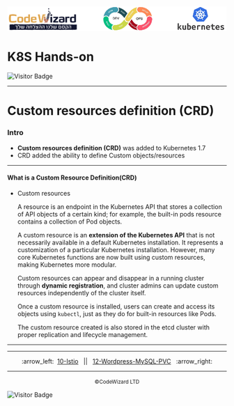 ![](../../resources/k8s-logos.png)

# K8S Hands-on
![Visitor Badge](https://visitor-badge.laobi.icu/badge?page_id=nirgeier)

---
# Custom resources definition (CRD)

### Intro
- **Custom resources definition (CRD)** was added to  Kubernetes 1.7
- CRD added the ability to define Custom objects/resources 

---
#### What is a Custom Resource Definition(CRD)
- Custom resources

    A resource is an endpoint in the Kubernetes API that stores a collection of API objects of a certain kind; for example, the built-in pods resource contains a collection of Pod objects.

    A custom resource is an **extension of the Kubernetes API** that is not necessarily available in a default Kubernetes installation. It represents a customization of a particular Kubernetes installation. However, many core Kubernetes functions are now built using custom resources, making Kubernetes more modular.

    Custom resources can appear and disappear in a running cluster through **dynamic registration**, and cluster admins can update custom resources independently of the cluster itself. 
    
    Once a custom resource is installed, users can create and access its objects using `kubectl`, just as they do for built-in resources like Pods.

    The custom resource created is also stored in the etcd cluster with proper replication and lifecycle management. 

---

<!-- navigation start -->

---

<div align="center">
:arrow_left:&nbsp;
  <a href="../10-Istio">10-Istio</a>
&nbsp;&nbsp;||&nbsp;&nbsp;  <a href="../12-Wordpress-MySQL-PVC">12-Wordpress-MySQL-PVC</a>
  &nbsp; :arrow_right:</div>

---

<div align="center">
  <small>&copy;CodeWizard LTD</small>
</div>

![Visitor Badge](https://visitor-badge.laobi.icu/badge?page_id=nirgeier)

<!-- navigation end -->